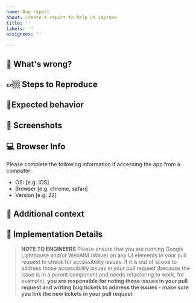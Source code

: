 ```yaml
---
name: Bug report
about: Create a report to help us improve
title: ''
labels: ''
assignees: ''

---
```


## 🤬 What's wrong?
<!-- A clear and concise description of what the bug is. -->

## 👉🏼 Steps to Reproduce

<!-- Steps to reproduce the behavior:
1. Go to '...'
2. Click on '....'
3. Scroll down to '....'
4. See error -->

## 🧥Expected behavior
<!-- A clear and concise description of what you expected to happen. -->

## 📸 Screenshots
<!-- If applicable, add screenshots to help explain your problem. -->

## 💻 Browser Info

Please complete the following information if accessing the app from a computer:

- OS: [e.g. iOS]
- Browser [e.g. chrome, safari]
- Version [e.g. 22]

## 🍣 Additional context
<!-- Add any other context about the problem here. -->

## 🏓 Implementation Details
> **NOTE TO ENGINEERS**
> Please ensure that you are running Google Lighthouse and/or WebAIM (Wave) on any UI elements in your pull request to check for accessibility issues.
> If it is out of scope to address those accessibility issues in your pull request (because the issue is in a parent component and needs refactoring to work, for example), **you are responsible for noting those issues in your pull request and writing bug tickets to address the issues - make sure you link the new tickets in your pull request**